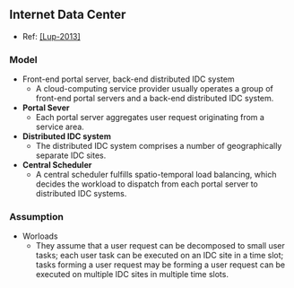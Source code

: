## Internet Data Center

- Ref: [[Lup-2013]](http://ieeexplore.ieee.org/stamp/stamp.jsp?arnumber=6566791)

### Model
- Front-end portal server, back-end distributed IDC system
  - A cloud-computing service provider usually operates a group of front-end portal servers and a back-end distributed IDC system. 
- **Portal Sever**
  - Each portal server aggregates user request originating from a service area. 
- **Distributed IDC system**
  - The distributed IDC system comprises a number of geographically separate IDC sites. 
- **Central Scheduler**
  - A central scheduler fulfills spatio-temporal load balancing, which decides the workload to dispatch from each portal server to distributed IDC systems. 

### Assumption
- Worloads
  - They assume that a user request can be decomposed to small user tasks; each user task can be executed on an IDC site in a time slot; tasks forming a user request may be forming a user request can be executed on multiple IDC sites in multiple time slots.
